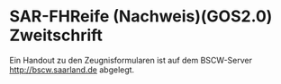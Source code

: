 ﻿# SAR-FHReife (Nachweis)(GOS2.0) Zweitschrift

Ein Handout zu den Zeugnisformularen ist auf dem BSCW-Server http://bscw.saarland.de abgelegt.